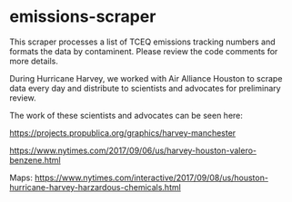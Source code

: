 # emissions-scraper
This scraper processes a list of TCEQ emissions tracking numbers and formats the data by contaminent. Please review the code comments for more details.

During Hurricane Harvey, we worked with Air Alliance Houston to scrape data every day and distribute to scientists and advocates for preliminary review.

The work of these scientists and advocates can be seen here:

https://projects.propublica.org/graphics/harvey-manchester

https://www.nytimes.com/2017/09/06/us/harvey-houston-valero-benzene.html

Maps:
https://www.nytimes.com/interactive/2017/09/08/us/houston-hurricane-harvey-harzardous-chemicals.html
